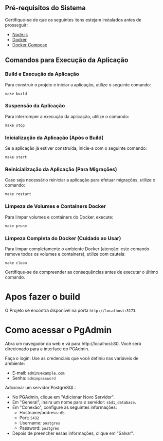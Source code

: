## Pré-requisitos do Sistema

Certifique-se de que os seguintes itens estejam instalados antes de prosseguir:

- [Node.js](https://nodejs.org/en/)
- [Docker](https://docs.docker.com/engine/installation/)
- [Docker Compose](https://docs.docker.com/compose/install/)

## Comandos para Execução da Aplicação

### Build e Execução da Aplicação

Para construir o projeto e iniciar a aplicação, utilize o seguinte comando:

```
make build
```

### Suspensão da Aplicação

Para interromper a execução da aplicação, utilize o comando:

```
make stop
```

### Inicialização da Aplicação (Após o Build)

Se a aplicação já estiver construída, inicie-a com o seguinte comando:

```
make start
```

### Reinicialização da Aplicação (Para Migrações)

Caso seja necessário reiniciar a aplicação para efetuar migrações, utilize o comando:

```
make restart
```


### Limpeza de Volumes e Containers Docker

Para limpar volumes e containers do Docker, execute:

```
make prune
```

### Limpeza Completa do Docker (Cuidado ao Usar)

Para limpar completamente o ambiente Docker (atenção: este comando remove todos os volumes e containers), utilize com cautela:

```
make clean
```

Certifique-se de compreender as consequências antes de executar o último comando.

# Apos fazer o build

O Projeto se encontra disponível na porta `http://localhost:5173`.

# Como acessar o PgAdmin
 Abra um navegador da web e vá para http://localhost:80. Você será direcionado para a interface do PGAdmin.

 Faça o login: Use as credenciais que você definiu nas variáveis de ambiente:
  - E-mail: `admin@example.com`
  - Senha: `adminpassword`

Adicionar um servidor PostgreSQL:

- No PGAdmin, clique em "Adicionar Novo Servidor".
- Em "General", insira um nome para o servidor: `sbd1_database`.
- Em "Conexão", configure as seguintes informações:
  - Hostname/address: `db`.
  - Port: `5432`
  - Username: `postgres`
  - Password: `postgres`
-  Depois de preencher essas informações, clique em "Salvar".